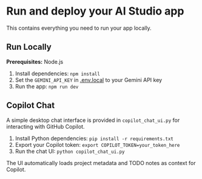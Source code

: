 # Run and deploy your AI Studio app

This contains everything you need to run your app locally.

## Run Locally

**Prerequisites:**  Node.js


1. Install dependencies:
   `npm install`
2. Set the `GEMINI_API_KEY` in [.env.local](.env.local) to your Gemini API key
3. Run the app:
   `npm run dev`

## Copilot Chat

A simple desktop chat interface is provided in `copilot_chat_ui.py` for interacting with GitHub Copilot.

1. Install Python dependencies: `pip install -r requirements.txt`
2. Export your Copilot token: `export COPILOT_TOKEN=your_token_here`
3. Run the chat UI: `python copilot_chat_ui.py`

The UI automatically loads project metadata and TODO notes as context for Copilot.
